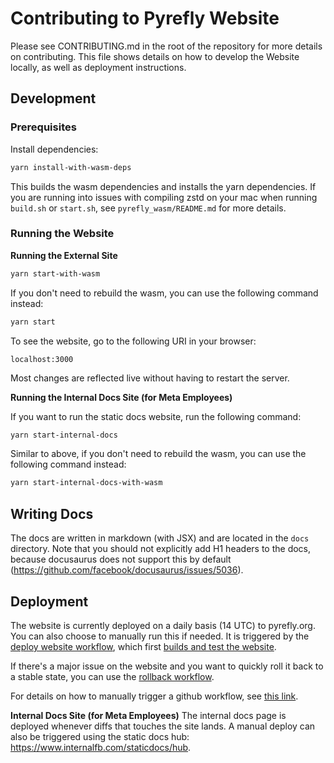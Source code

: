 # Contributing to Pyrefly Website

Please see CONTRIBUTING.md in the root of the repository for more details on contributing.
This file shows details on how to develop the Website locally, as well as deployment instructions.

## Development

### Prerequisites

Install dependencies:

```bash
yarn install-with-wasm-deps
```

This builds the wasm dependencies and installs the yarn dependencies.
If you are running into issues with compiling zstd on your mac when running `build.sh` or `start.sh`, see `pyrefly_wasm/README.md` for more details.

### Running the Website

**Running the External Site**

```bash
yarn start-with-wasm
```

If you don't need to rebuild the wasm, you can use the following command instead:

```bash
yarn start
```

To see the website, go to the following URI in your browser:

```
localhost:3000
```

Most changes are reflected live without having to restart the server.

**Running the Internal Docs Site (for Meta Employees)**

If you want to run the static docs website, run the following command:

```bash
yarn start-internal-docs
```

Similar to above, if you don't need to rebuild the wasm, you can use the following command instead:

```bash
yarn start-internal-docs-with-wasm
```

## Writing Docs

The docs are written in markdown (with JSX) and are located in the `docs` directory. Note that you should not explicitly add H1 headers to the docs, because docusaurus does not support this by default (https://github.com/facebook/docusaurus/issues/5036).

## Deployment

The website is currently deployed on a daily basis (14 UTC) to pyrefly.org. You can also choose to manually run this if needed.
It is triggered by the [deploy website workflow](https://github.com/facebook/pyrefly/actions/workflows/deploy_website.yml), which first [builds and test the website](https://github.com/facebook/pyrefly/actions/workflows/build_and_test_website.yml).

If there's a major issue on the website and you want to quickly roll it back to a stable state, you can use the [rollback workflow](https://github.com/facebook/pyrefly/actions/workflows/rollback_website.yml).

For details on how to manually trigger a github workflow, see [this link](https://docs.github.com/en/actions/managing-workflow-runs-and-deployments/managing-workflow-runs/manually-running-a-workflow).

**Internal Docs Site (for Meta Employees)**
The internal docs page is deployed whenever diffs that touches the site lands. A manual deploy can also be triggered using the static docs hub: https://www.internalfb.com/staticdocs/hub.
